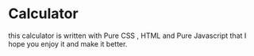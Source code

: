 # Calculator
this calculator is written with Pure CSS , HTML  and Pure Javascript that I hope you enjoy it and make it better.
